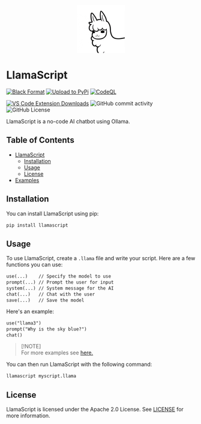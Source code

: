 <div style="border-radius: 20px;" align="center">
  <img width="128" height="128" src="https://github.com/Project-Llama/.github/blob/main/profile/IMG_1443.png">
</div>

# LlamaScript
[![Black Format](https://github.com/Project-Llama/llamascript/actions/workflows/format.yml/badge.svg)](https://github.com/Project-Llama/llamascript/actions/workflows/format.yml)
[![Upload to PyPi](https://github.com/Project-Llama/llamascript/actions/workflows/python-publish.yml/badge.svg)](https://github.com/Project-Llama/llamascript/actions/workflows/python-publish.yml)
[![CodeQL](https://github.com/Project-Llama/llamascript/actions/workflows/github-code-scanning/codeql/badge.svg)](https://github.com/Project-Llama/llamascript/actions/workflows/github-code-scanning/codeql)

[![VS Code Extension Downloads](https://img.shields.io/visual-studio-marketplace/d/WolfTheDev.llamascript?label=VS-Code%20Downloads)](https://marketplace.visualstudio.com/items?itemName=WolfTheDev.llamascript)
![GitHub commit activity](https://img.shields.io/github/commit-activity/w/Project-Llama/llamascript?label=Commits)
![GitHub License](https://img.shields.io/github/license/Project-Llama/llamascript?label=License)

LlamaScript is a no-code AI chatbot using Ollama.

## Table of Contents
- [LlamaScript](#llamascript)
  - [Installation](#installation)
  - [Usage](#usage)
  - [License](#license)
- [Examples](https://github.com/Project-Llama/llamascript/blob/main/examples/)

## Installation

You can install LlamaScript using pip:

```bash
pip install llamascript
```

## Usage
To use LlamaScript, create a `.llama` file and write your script. Here are a few functions you can use:
```llamascript
use(...)    // Specify the model to use
prompt(...) // Prompt the user for input
system(...) // System message for the AI
chat(...)   // Chat with the user
save(...)   // Save the model
```

Here's an example:
```llamascript
use("llama3")
prompt("Why is the sky blue?")
chat()
```

> [!NOTE]\
> For more examples see [here.](https://github.com/Project-Llama/llamascript/blob/main/examples/)

You can then run LlamaScript with the following command:
```bash
llamascript myscript.llama
```

## License
LlamaScript is licensed under the Apache 2.0 License. See [LICENSE](https://github.com/Project-Llama/llamascript/blob/main/LICENSE) for more information.
